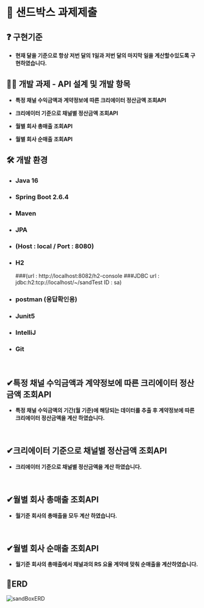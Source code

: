 # 🙌 샌드박스 과제제출 

## ❓   구현기준
- **현재 달을 기준으로 항상 저번 달의 1일과 저번 달의 마지막 일을 계산할수있도록 구현하였습니다.**

## 🙋‍♀️ 개발 과제 - API 설계 및 개발 항목  

- **특정 채널 수익금액과 계약정보에 따른 크리에이터 정산금액 조회API**

- **크리에이터 기준으로 채널별 정산금액 조회API**

- **월별 회사 총매출 조회API**

- **월별 회사 순매출 조회API**
## 🛠 개발 환경   

- ### Java 16   
- ### Spring Boot 2.6.4  
- ### Maven
- ### JPA  
- ### (Host : local / Port : 8080)  
- ### H2
  ###(url : http://localhost:8082/h2-console 
  ###JDBC url : jdbc:h2:tcp://localhost/~/sandTest ID : sa)
- ### postman (응답확인용)
- ### Junit5
- ### IntelliJ
- ### Git


<br>   

## ✔특정 채널 수익금액과 계약정보에 따른 크리에이터 정산금액 조회API
- **특정 채널 수익금액의 기간(월 기준)에 해당되는 데이터를 추출 후 계약정보에 따른 크리에이터 정산금액을 계산 하였습니다.** 
 

<br>   
   
## ✔크리에이터 기준으로 채널별 정산금액 조회API

- **크리에이터 기준으로 채널별 정산금액을 계산 하였습니다.** 
   
<br>   

## ✔월별 회사 총매출 조회API

- **월기준 회사의 총매출을 모두 계산 하였습니다.** 

<br>   

## ✔월별 회사 순매출 조회API

- **월기준 회사의 총매출에서 채널과의 RS 요율 계약에 맞춰 순매출을 계산하였습니다.** 



## 🚜ERD

   ![sandBoxERD](https://user-images.githubusercontent.com/73875312/157431431-a2dca1ea-e6c6-4ebf-947e-3d97cdf4142c.png)


